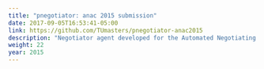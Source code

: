 ```yaml
---
title: "pnegotiator: anac 2015 submission"
date: 2017-09-05T16:53:41-05:00
link: https://github.com/TUmasters/pnegotiator-anac2015
description: "Negotiator agent developed for the Automated Negotiating Agents Competition (ANAC) in 2015."
weight: 22
year: 2015
---
```


